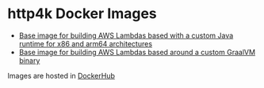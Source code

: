 # http4k Docker Images

- [Base image for building AWS Lambdas based with a custom Java runtime for x86 and arm64 architectures](./amazoncorretto-lambda-runtime)
- [Base image for building AWS Lambdas based around a custom GraalVM binary](./amazonlinux-java-graal-community-lambda-runtime)

Images are hosted in [DockerHub](https://hub.docker.com/u/http4k)
